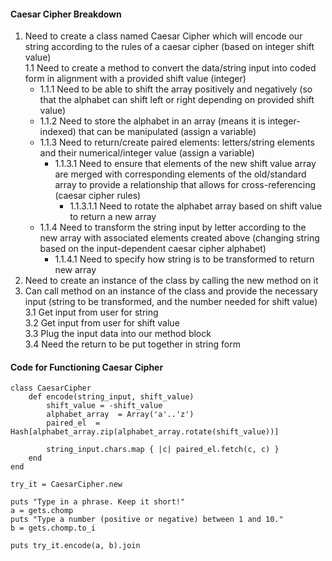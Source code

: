 #### Caesar Cipher Breakdown

1. Need to create a class named Caesar Cipher which will encode our string according to the rules of a caesar cipher (based on integer shift value)   
  1.1 Need to create a method to convert the data/string input into coded form in alignment with a provided shift value (integer)    
    - 1.1.1 Need to be able to shift the array positively and negatively (so that the alphabet can shift left or right depending on provided shift value)        
    - 1.1.2 Need to store the alphabet in an array (means it is integer-indexed) that can be manipulated (assign a variable)    
    - 1.1.3 Need to return/create paired elements: letters/string elements and their numerical/integer value (assign a variable)    
      + 1.1.3.1 Need to ensure that elements of the new shift value array are merged with corresponding elements of the old/standard array to provide a relationship that allows for cross-referencing (caesar cipher rules)        
          * 1.1.3.1.1 Need to rotate the alphabet array based on shift value to return a new array      
    - 1.1.4 Need to transform the string input by letter according to the new array with associated elements created above (changing string based on the input-dependent caesar cipher alphabet)       
      + 1.1.4.1 Need to specify how string is to be transformed to return new array     
2. Need to create an instance of the class by calling the new method on it          
3. Can call method on an instance of the class and provide the necessary input (string to be transformed, and the number needed for shift value)     
  3.1 Get input from user for string      
  3.2 Get input from user for shift value       
  3.3 Plug the input data into our method block        
  3.4 Need the return to be put together in string form


#### Code for Functioning Caesar Cipher


```
class CaesarCipher
    def encode(string_input, shift_value)
        shift_value = -shift_value
        alphabet_array  = Array('a'..'z')
        paired_el  = Hash[alphabet_array.zip(alphabet_array.rotate(shift_value))]

        string_input.chars.map { |c| paired_el.fetch(c, c) }
    end
end

try_it = CaesarCipher.new

puts "Type in a phrase. Keep it short!"
a = gets.chomp
puts "Type a number (positive or negative) between 1 and 10."
b = gets.chomp.to_i

puts try_it.encode(a, b).join
```
